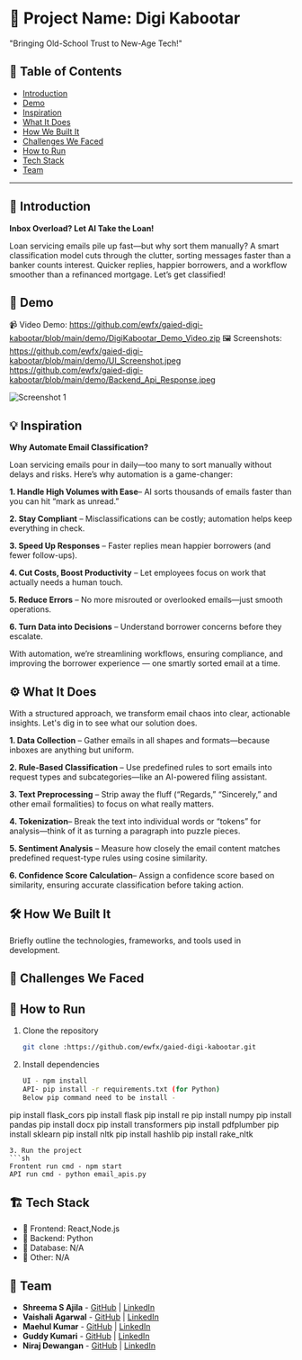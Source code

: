 # 🚀 Project Name: Digi Kabootar
"Bringing Old-School Trust to New-Age Tech!"

## 📌 Table of Contents
- [Introduction](#introduction)
- [Demo](#demo)
- [Inspiration](#inspiration)
- [What It Does](#what-it-does)
- [How We Built It](#how-we-built-it)
- [Challenges We Faced](#challenges-we-faced)
- [How to Run](#how-to-run)
- [Tech Stack](#tech-stack)
- [Team](#team)

---

## 🎯 Introduction
**Inbox Overload? Let AI Take the Loan!**

Loan servicing emails pile up fast—but why sort them manually? A smart classification model cuts through the clutter, sorting messages faster than a banker counts interest. Quicker replies, happier borrowers, and a workflow smoother than a refinanced mortgage. Let’s get classified!


## 🎥 Demo
📹 Video Demo: https://github.com/ewfx/gaied-digi-kabootar/blob/main/demo/DigiKabootar_Demo_Video.zip
🖼️ Screenshots:
https://github.com/ewfx/gaied-digi-kabootar/blob/main/demo/UI_Screenshot.jpeg
https://github.com/ewfx/gaied-digi-kabootar/blob/main/demo/Backend_Api_Response.jpeg


![Screenshot 1](link-to-image)

## 💡 Inspiration

**Why Automate Email Classification?**

Loan servicing emails pour in daily—too many to sort manually without delays and risks. Here’s why automation is a game-changer:

**1. Handle High Volumes with Ease**– AI sorts thousands of emails faster than you can hit “mark as unread.”


**2. Stay Compliant** – Misclassifications can be costly; automation helps keep everything in check.


**3. Speed Up Responses** – Faster replies mean happier borrowers (and fewer follow-ups).


**4. Cut Costs, Boost Productivity** – Let employees focus on work that actually needs a human touch.


**5. Reduce Errors** – No more misrouted or overlooked emails—just smooth operations.


**6. Turn Data into Decisions** – Understand borrower concerns before they escalate.

With automation, we’re streamlining workflows, ensuring compliance, and improving the borrower experience — one smartly sorted email at a time.

## ⚙️ What It Does
With a structured approach, we transform email chaos into clear, actionable insights. Let's dig in to see what our solution does.

**1. Data Collection** – Gather emails in all shapes and formats—because inboxes are anything but uniform.

**2. Rule-Based Classification** – Use predefined rules to sort emails into request types and subcategories—like an AI-powered filing assistant.

**3. Text Preprocessing** – Strip away the fluff (“Regards,” “Sincerely,” and other email formalities) to focus on what really matters.

**4. Tokenization**– Break the text into individual words or “tokens” for analysis—think of it as turning a paragraph into puzzle pieces.

**5. Sentiment Analysis** – Measure how closely the email content matches predefined request-type rules using cosine similarity.

**6. Confidence Score Calculation**– Assign a confidence score based on similarity, ensuring accurate classification before taking action.

## 🛠️ How We Built It
Briefly outline the technologies, frameworks, and tools used in development.

## 🚧 Challenges We Faced


## 🏃 How to Run
1. Clone the repository  
   ```sh
   git clone :https://github.com/ewfx/gaied-digi-kabootar.git
   ```
2. Install dependencies  
   ```sh
   UI - npm install
   API- pip install -r requirements.txt (for Python)
   Below pip command need to be install -
pip install flask_cors
pip install flask
pip install re
pip install numpy
pip install pandas
pip install docx
pip install transformers
pip install pdfplumber
pip install sklearn
pip install nltk
pip install hashlib
pip install rake_nltk
   ```
3. Run the project  
   ```sh
   Frontent run cmd - npm start
   API run cmd - python email_apis.py
   ```

## 🏗️ Tech Stack
- 🔹 Frontend: React,Node.js
- 🔹 Backend:  Python
- 🔹 Database: N/A
- 🔹 Other: N/A

## 👥 Team
- **Shreema S Ajila** - [GitHub](https://github.com/ajilashreema) | [LinkedIn](https://www.linkedin.com/in/shreemaajila)
- **Vaishali Agarwal** - [GitHub](https://github.com/agarwalVaishali14) | [LinkedIn](https://www.linkedin.com/in/vaishali14)
- **Maehul Kumar** - [GitHub](https://github.com/Maehulkr) | [LinkedIn](https://www.linkedin.com/in/maehul-kumar-719061180)
- **Guddy Kumari** - [GitHub](https://github.com/guddyp) | [LinkedIn](https://www.linkedin.com/in/guddy-kumari-5069b823/)
- **Niraj Dewangan** - [GitHub](https://github.com/nirajdewangan) | [LinkedIn](https://www.linkedin.com/in/niraj-kumar-dewangan/)

